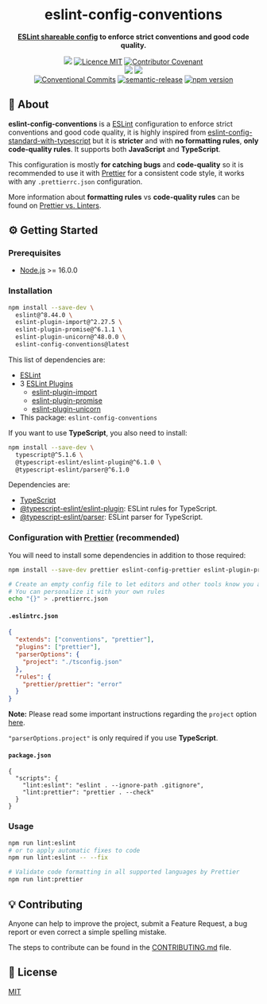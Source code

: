 <h1 align="center">eslint-config-conventions</h1>

<p align="center">
  <strong><a href="https://eslint.org/docs/developer-guide/shareable-configs">ESLint shareable config</a> to enforce strict conventions and good code quality.</strong>
</p>

</p>

<p align="center">
  <a href="./CONTRIBUTING.md"><img src="https://img.shields.io/badge/PRs-welcome-brightgreen.svg?style=flat" /></a>
  <a href="./LICENSE"><img src="https://img.shields.io/badge/licence-MIT-blue.svg" alt="Licence MIT"/></a>
  <a href="./CODE_OF_CONDUCT.md"><img src="https://img.shields.io/badge/Contributor%20Covenant-v2.0%20adopted-ff69b4.svg" alt="Contributor Covenant" /></a>
  <br />
  <a href="https://github.com/theoludwig/eslint-config-conventions/actions/workflows/lint.yml"><img src="https://github.com/theoludwig/eslint-config-conventions/actions/workflows/lint.yml/badge.svg?branch=develop" /></a>
  <a href="https://github.com/theoludwig/eslint-config-conventions/actions/workflows/test.yml"><img src="https://github.com/theoludwig/eslint-config-conventions/actions/workflows/test.yml/badge.svg?branch=develop" /></a>
  <br />
  <a href="https://conventionalcommits.org"><img src="https://img.shields.io/badge/Conventional%20Commits-1.0.0-yellow.svg" alt="Conventional Commits" /></a>
  <a href="https://github.com/semantic-release/semantic-release"><img src="https://img.shields.io/badge/%20%20%F0%9F%93%A6%F0%9F%9A%80-semantic--release-e10079.svg" alt="semantic-release" /></a>
  <a href="https://www.npmjs.com/package/eslint-config-conventions"><img src="https://img.shields.io/npm/v/eslint-config-conventions.svg" alt="npm version"></a>
</p>

## 📜 About

**eslint-config-conventions** is a [ESLint](https://eslint.org) configuration to enforce strict conventions and good code quality, it is highly inspired from [eslint-config-standard-with-typescript](https://github.com/standard/eslint-config-standard-with-typescript) but it is **stricter** and with **no formatting rules**, **only code-quality rules**. It supports both **JavaScript** and **TypeScript**.

This configuration is mostly **for catching bugs** and **code-quality** so it is recommended to use it with [Prettier](https://prettier.io/) for a consistent code style, it works with any `.prettierrc.json` configuration.

More information about **formatting rules** vs **code-quality rules** can be found on [Prettier vs. Linters](https://prettier.io/docs/en/comparison.html).

## ⚙️ Getting Started

### Prerequisites

- [Node.js](https://nodejs.org/) >= 16.0.0

### Installation

```sh
npm install --save-dev \
  eslint@^8.44.0 \
  eslint-plugin-import@^2.27.5 \
  eslint-plugin-promise@^6.1.1 \
  eslint-plugin-unicorn@^48.0.0 \
  eslint-config-conventions@latest
```

This list of dependencies are:

- [ESLint](https://github.com/eslint/eslint)
- 3 [ESLint Plugins](https://eslint.org/docs/user-guide/configuring/plugins)
  - [eslint-plugin-import](https://github.com/import-js/eslint-plugin-import)
  - [eslint-plugin-promise](https://github.com/xjamundx/eslint-plugin-promise)
  - [eslint-plugin-unicorn](https://github.com/sindresorhus/eslint-plugin-unicorn)
- This package: `eslint-config-conventions`

If you want to use **TypeScript**, you also need to install:

```sh
npm install --save-dev \
  typescript@^5.1.6 \
  @typescript-eslint/eslint-plugin@^6.1.0 \
  @typescript-eslint/parser@^6.1.0
```

Dependencies are:

- [TypeScript](https://github.com/Microsoft/TypeScript)
- [@typescript-eslint/eslint-plugin](https://github.com/typescript-eslint/typescript-eslint): ESLint rules for TypeScript.
- [@typescript-eslint/parser](https://github.com/typescript-eslint/typescript-eslint): ESLint parser for TypeScript.

### Configuration with [Prettier](https://prettier.io/) (recommended)

You will need to install some dependencies in addition to those required:

```sh
npm install --save-dev prettier eslint-config-prettier eslint-plugin-prettier

# Create an empty config file to let editors and other tools know you are using Prettier
# You can personalize it with your own rules
echo "{}" > .prettierrc.json
```

#### `.eslintrc.json`

```json
{
  "extends": ["conventions", "prettier"],
  "plugins": ["prettier"],
  "parserOptions": {
    "project": "./tsconfig.json"
  },
  "rules": {
    "prettier/prettier": "error"
  }
}
```

**Note:** Please read some important instructions regarding the `project` option [here](https://github.com/typescript-eslint/typescript-eslint/blob/master/packages/parser/README.md#configuration).

`"parserOptions.project"` is only required if you use **TypeScript**.

#### `package.json`

```jsonc
{
  "scripts": {
    "lint:eslint": "eslint . --ignore-path .gitignore",
    "lint:prettier": "prettier . --check"
  }
}
```

### Usage

```sh
npm run lint:eslint
# or to apply automatic fixes to code
npm run lint:eslint -- --fix

# Validate code formatting in all supported languages by Prettier
npm run lint:prettier
```

## 💡 Contributing

Anyone can help to improve the project, submit a Feature Request, a bug report or even correct a simple spelling mistake.

The steps to contribute can be found in the [CONTRIBUTING.md](./CONTRIBUTING.md) file.

## 📄 License

[MIT](./LICENSE)
